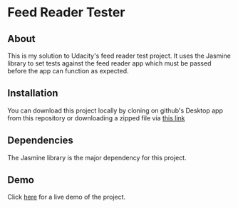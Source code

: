 # Feed Reader Tester

## About

This is my solution to Udacity's feed reader test project. It uses the Jasmine library to set tests against the feed reader app which must be passed before the app can function as expected.

## Installation

You can download this project locally by cloning on github's Desktop app from this repository or downloading a zipped file via [this link](https://github.com/jaym97/feedReaderTest.git)

## Dependencies

The Jasmine library is the major dependency for this project.

## Demo
Click [here](https://jaym97.github.io/feedReaderTest/) for a live demo of the project.